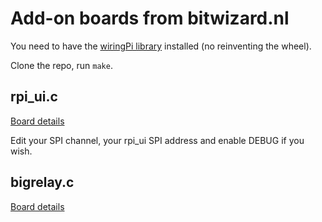 # Add-on boards from bitwizard.nl

You need to have the [wiringPi library](http://wiringpi.com/) installed (no reinventing the wheel).

Clone the repo, run `make`.

## rpi_ui.c

[Board details](http://bitwizard.nl/wiki/index.php/User_Interface)

Edit your SPI channel, your rpi_ui SPI address and enable DEBUG if you wish.

## bigrelay.c

[Board details](http://bitwizard.nl/wiki/index.php/Relay)





